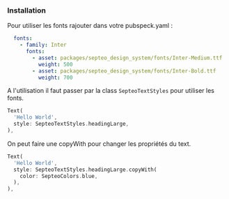 ### Installation

Pour utiliser les fonts rajouter dans votre pubspeck.yaml : 

```yaml
  fonts:
    - family: Inter
      fonts:
        - asset: packages/septeo_design_system/fonts/Inter-Medium.ttf
          weight: 500
        - asset: packages/septeo_design_system/fonts/Inter-Bold.ttf
          weight: 700
```

A l'utilisation il faut passer par la class `SepteoTextStyles` pour utiliser les fonts. 

```dart
Text(
  'Hello World',
  style: SepteoTextStyles.headingLarge,
),
```

On peut faire une copyWith pour changer les propriétés du text. 

```dart
Text(
  'Hello World',
  style: SepteoTextStyles.headingLarge.copyWith(
    color: SepteoColors.blue,
  ),
),
```
